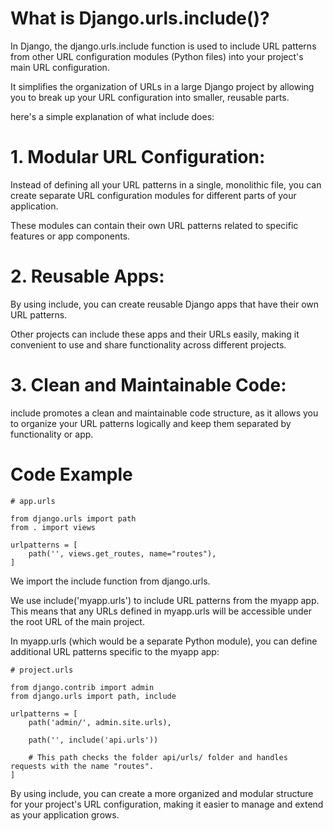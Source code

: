 # What is Django.urls.include()?

In Django, the django.urls.include function is used to include URL patterns from other URL configuration modules (Python files) into your project's main URL configuration. 

It simplifies the organization of URLs in a large Django project by allowing you to break up your URL configuration into smaller, reusable parts.


here's a simple explanation of what include does:

# 1. Modular URL Configuration: 

Instead of defining all your URL patterns in a single, monolithic file, you can create separate URL configuration modules for different parts of your application. 

These modules can contain their own URL patterns related to specific features or app components.

# 2. Reusable Apps: 
By using include, you can create reusable Django apps that have their own URL patterns. 

Other projects can include these apps and their URLs easily, making it convenient to use and share functionality across different projects.

# 3. Clean and Maintainable Code: 

include promotes a clean and maintainable code structure, as it allows you to organize your URL patterns logically and keep them separated by functionality or app.

# Code Example

```
# app.urls 

from django.urls import path
from . import views

urlpatterns = [
    path('', views.get_routes, name="routes"),
]
```

<p>
We import the include function from django.urls.

We use include('myapp.urls') to include URL patterns from the myapp app. This means that any URLs defined in myapp.urls will be accessible under the root URL of the main project.

In myapp.urls (which would be a separate Python module), you can define additional URL patterns specific to the myapp app:
</p>

```
# project.urls

from django.contrib import admin
from django.urls import path, include

urlpatterns = [
    path('admin/', admin.site.urls),
    
    path('', include('api.urls'))
    
    # This path checks the folder api/urls/ folder and handles requests with the name "routes".
]
```
<p>
By using include, you can create a more organized and modular structure for your project's URL configuration, making it easier to manage and extend as your application grows.
</p>